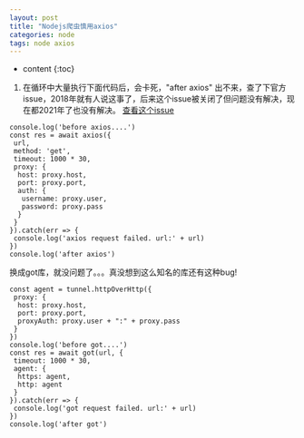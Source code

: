 ```yaml
---
layout: post
title: "Nodejs爬虫慎用axios"
categories: node
tags: node axios
---
```


* content
{:toc}

1. 在循环中大量执行下面代码后，会卡死，"after axios" 出不来，查了下官方issue，2018年就有人说这事了，后来这个issue被关闭了但问题没有解决，现在都2021年了也没有解决。
[查看这个issue](https://github.com/axios/axios/issues/124)

```
console.log('before axios....')
const res = await axios({
 url,
 method: 'get',
 timeout: 1000 * 30,
 proxy: {
  host: proxy.host,
  port: proxy.port,
  auth: {
   username: proxy.user,
   password: proxy.pass
  }
 }
}).catch(err => {
 console.log('axios request failed. url:' + url)
})
console.log('after axios')
```

换成got库，就没问题了。。。真没想到这么知名的库还有这种bug!
```
const agent = tunnel.httpOverHttp({
 proxy: {
  host: proxy.host,
  port: proxy.port,
  proxyAuth: proxy.user + ":" + proxy.pass
 }
})
console.log('before got....')
const res = await got(url, {
 timeout: 1000 * 30,
 agent: {
  https: agent,
  http: agent
 }
}).catch(err => {
 console.log('got request failed. url:' + url)
})
console.log('after got')
```
